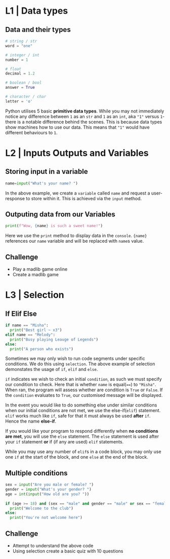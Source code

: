 # L1 | Data types
## Data and their types
```python
# string / str
word = "one"

# integer / int
number = 1

# float
decimal = 1.2

# boolean / bool
answer = True

# character / char
letter = 'o'
```
Python utilises 5 basic **primitive data types**. While you may not immediately notice any difference between `1` as an `str` and `1` as an `int`, aka `"1"` versus `1`- there is a notable difference behind the scenes. This is because data types show machines how to use our data. This means that `"1"` would have different behaviours to `1`.
# L2 | Inputs Outputs and Variables
## Storing input in a variable
```python
name=input("What's your name? ")
```
In the above example, we create a `variable` called `name` and request a user-response to store within it. This is achieved via the `input` method.
## Outputing data from our Variables
```python
print(f"Wow, {name} is such a sweet name!")
```
Here we use the `print` method to display data in the `console`. `{name}` references our `name` variable and will be replaced with `name`s value.
## Challenge
+ Play a madlib game online
+ Create a madlib game
# L3 | Selection
## If Elif Else
```python
if name == "Misha":
  print("Best girl ~ x3")
elif name == "Melody":
  print("Busy playing Leauge of Legends")
else:
  print("A person who exists")
```
Sometimes we may only wish to run code segments under specific conditions. We do this using `selection`. The above example of selection demonstates the usage of `if`, `elif` and `else`.

`if` indicates we wish to check an initial `condition`, as such we must specify our condition to check. Here that is whether `name` is equal(`==`) to `"Misha"`. When ran, the program will assess whether are condition is `True` or `False`. If the `condition` evaluates to `True`, our customised message will be displayed.

In the event you would like to do something else under similar conditions when our initial conditions are not met, we use the else-if(`elif`) statement. `elif` works much like `if`, safe for that it must always be used **after** `if`. Hence the name **else-if**.

If you would like your program to respond differently when **no conditions are met**, you will use the `else` statement. The `else` statement is used after your `if` statement **or** if (if any are used) `elif` statements.

While you may use any number of `elif`s in a code block, you may only use one `if` at the start of the block, and one `else` at the end of the block.
## Multiple conditions
```python
sex = input("Are you male or female? ")
gender = input("What's your gender? ")
age = int(input("How old are you? "))
 
if (age >= 18) and (sex == "male" and gender == "male" or sex == "female" and gender == "male"):
  print("Welcome to the club")
else:
  print("You're not welcome here")
```
## Challenge
+ Attempt to understand the above code
+ Using selection create a basic quiz with 10 questions